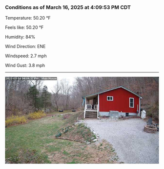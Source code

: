 ### Conditions as of March 16, 2025 at 4:09:53 PM CDT 

Temperature: 50.20 &deg;F

Feels like: 50.20 &deg;F

Humidity: 84%

Wind Direction: ENE

Windspeed: 2.7 mph

Wind Gust: 3.8 mph

---

<img src="./images/latest.jpeg"/>

